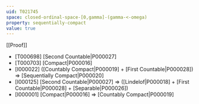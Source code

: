 ```yaml
---
uid: T021745
space: closed-ordinal-space-[0,gamma]-(gamma-<-omega)
property: sequentially-compact
value: true
---
```

[[Proof]]

* [T000698] [Second Countable|P000027]
* [T000703] [Compact|P000016]
* [I000022] ([Countably Compact|P000019] + [First Countable|P000028]) => [Sequentially Compact|P000020]
* [I000125] [Second Countable|P000027] => ([Lindelof|P000018] + [First Countable|P000028] + [Separable|P000026])
* [I000001] [Compact|P000016] => [Countably Compact|P000019]

